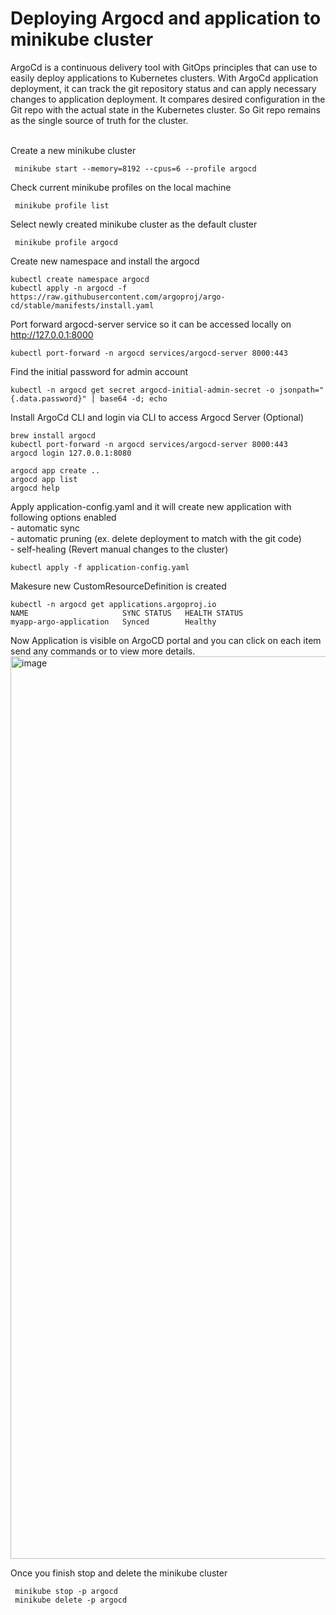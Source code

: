 # Deploying Argocd and application to minikube cluster
ArgoCd is a continuous delivery tool with GitOps principles that can use to easily deploy applications to Kubernetes clusters. With ArgoCd application deployment, it can track the git repository status and can apply necessary changes to application deployment. It compares desired configuration in the Git repo with the actual state in the Kubernetes cluster. So Git repo remains as the single source of truth for the cluster.
<br>
<br>

Create a new minikube cluster
```
 minikube start --memory=8192 --cpus=6 --profile argocd
 ```

Check current minikube profiles on the local machine
```shell
 minikube profile list
 ```
Select newly created minikube cluster as the default cluster
```
 minikube profile argocd
```
Create new namespace and install the argocd
```
kubectl create namespace argocd
kubectl apply -n argocd -f https://raw.githubusercontent.com/argoproj/argo-cd/stable/manifests/install.yaml
```
Port forward argocd-server service so it can be accessed locally on http://127.0.0.1:8000
```
kubectl port-forward -n argocd services/argocd-server 8000:443
```
Find the initial password for admin account
```
kubectl -n argocd get secret argocd-initial-admin-secret -o jsonpath="{.data.password}" | base64 -d; echo
```

Install ArgoCd CLI and login via CLI to access Argocd Server (Optional)
```
brew install argocd
kubectl port-forward -n argocd services/argocd-server 8000:443
argocd login 127.0.0.1:8080

argocd app create ..
argocd app list
argocd help
```

Apply application-config.yaml and it will create new application with following options enabled
<br>
    - automatic sync
<br>
    - automatic pruning (ex. delete deployment to match with the git code)
<br>
    - self-healing (Revert manual changes to the cluster)

``` 
kubectl apply -f application-config.yaml
```
Makesure new CustomResourceDefinition is created
```
kubectl -n argocd get applications.argoproj.io 
NAME                     SYNC STATUS   HEALTH STATUS
myapp-argo-application   Synced        Healthy
```
Now Application is visible on ArgoCD portal and you can click on each item send any commands or to view more details.
<img width="1444" alt="image" src="https://user-images.githubusercontent.com/85973309/210125491-9652a2f6-9e06-4d60-a9f7-a7e11f1dde9f.png">


Once you finish stop and delete the minikube cluster
```
 minikube stop -p argocd
 minikube delete -p argocd
 ```
